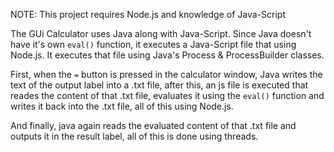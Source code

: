 NOTE: This project requires Node.js and knowledge of Java-Script

The GUi Calculator uses Java along with Java-Script. Since Java doesn't have it's own `eval()` function, it executes a Java-Script file that using Node.js. It executes that file using Java's Process & ProcessBuilder
classes.

First, when the `=` button is pressed in the calculator window, Java writes the text of the output label into a .txt file, after this, an js file is executed that reades the content of that .txt file, evaluates it using the `eval()` function and writes it back into the .txt file, all of this using Node.js.

And finally, java again reads the evaluated content of that .txt file and outputs it in the result label, all of this is done using threads.
